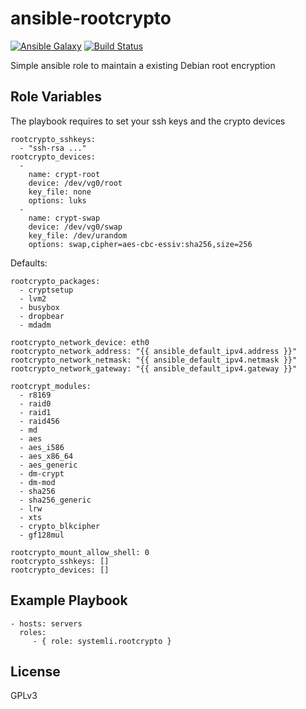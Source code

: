 ansible-rootcrypto
==================

[![Ansible Galaxy](http://img.shields.io/badge/ansible--galaxy-apt-blue.svg)](https://galaxy.ansible.com/list#/roles/3787) [![Build Status](https://travis-ci.org/systemli/ansible-rootcrypto.svg)](https://travis-ci.org/systemli/ansible-rootcrypto)

Simple ansible role to maintain a existing Debian root encryption

Role Variables
--------------

The playbook requires to set your ssh keys and the crypto devices

    rootcrypto_sshkeys:
      - "ssh-rsa ..."
    rootcrypto_devices:
      -
        name: crypt-root
        device: /dev/vg0/root
        key_file: none
        options: luks
      -
        name: crypt-swap
        device: /dev/vg0/swap
        key_file: /dev/urandom
        options: swap,cipher=aes-cbc-essiv:sha256,size=256
        
Defaults:

    rootcrypto_packages:
      - cryptsetup
      - lvm2
      - busybox
      - dropbear
      - mdadm
    
    rootcrypto_network_device: eth0
    rootcrypto_network_address: "{{ ansible_default_ipv4.address }}"
    rootcrypto_network_netmask: "{{ ansible_default_ipv4.netmask }}"
    rootcrypto_network_gateway: "{{ ansible_default_ipv4.gateway }}"
    
    rootcrypt_modules:
      - r8169
      - raid0
      - raid1
      - raid456
      - md
      - aes
      - aes_i586
      - aes_x86_64
      - aes_generic
      - dm-crypt
      - dm-mod
      - sha256
      - sha256_generic
      - lrw
      - xts
      - crypto_blkcipher
      - gf128mul
    
    rootcrypto_mount_allow_shell: 0
    rootcrypto_sshkeys: []
    rootcrypto_devices: []

Example Playbook
----------------

    - hosts: servers
      roles:
         - { role: systemli.rootcrypto }

License
-------

GPLv3
